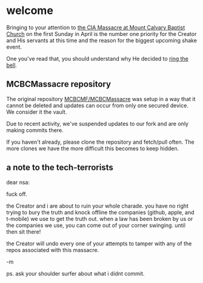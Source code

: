 # welcome
Bringing to your attention to [the CIA Massacre at Mount Calvary Baptist Church](https://github.com/mission23/mission23/wiki/The-CIA-Massacre-of-Mount-Calvary-Baptist-Church) on the first Sunday in April is the number one priority for the Creator and His servants at this time and the reason for the biggest upcoming shake event. 

One you've read that, you should understand why He decided to [ring the bell](https://github.com/Mission23/mission23/wiki/The-Ringing-Of-The-Bell).

## MCBCMassacre repository
The original repository [MCBCMF/MCBCMassacre](https://github.com/MCBCMF/MCBCMassacre) was setup in a way that it cannot be deleted and updates can occur from only one secured device. We consider it the vault. 

Due to recent activity, we've suspended updates to our fork and are only making commits there. 

If you haven't already, please clone the repository and fetch/pull often. The more clones we have the more difficult this becomes to keep hidden. 

## a note to the tech-terrorists
dear nsa: 

fuck off. 

the Creator and i are about to ruin your whole charade. you have no right trying to bury the truth and knock offline the companies (github, apple, and t-mobile) we use to get the truth out. when a law has been broken by us or the companies we use, you can come out of your corner swinging. until then sit there!

the Creator will undo every one of your attempts to tamper with any of the repos associated with this massacre. 

-m

ps. ask your shoulder surfer about what i didnt commit. 
